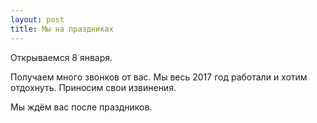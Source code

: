 ```yaml
---
layout: post
title: Мы на праздниках
---
```


Открываемся 8 января.

Получаем много звонков от вас. Мы весь 2017 год работали и хотим отдохнуть.
Приносим свои извинения. 

Мы ждём вас после праздников.
